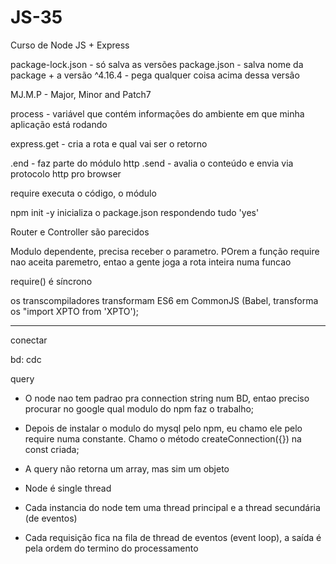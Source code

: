 # JS-35
Curso de Node JS + Express

package-lock.json - só salva as versões
package.json - salva nome da package + a versão
^4.16.4 - pega qualquer coisa acima dessa versâo

MJ.M.P - Major, Minor and Patch7

process - variável que contém informações do ambiente em que minha aplicação está rodando

express.get - cria a rota e qual vai ser o retorno

.end - faz parte do módulo http
.send - avalia o conteúdo e envia via protocolo http pro browser

require executa o código, o módulo

npm init -y inicializa o package.json respondendo tudo 'yes'

Router e Controller são parecidos

Modulo dependente, precisa receber o parametro. POrem a função require nao aceita paremetro, entao a gente joga a rota inteira numa funcao

require() é síncrono

os transcompiladores transformam ES6 em CommonJS (Babel, transforma os "import XPTO from 'XPTO');

-----

conectar

bd: cdc

query

- O node nao tem padrao pra connection string num BD, entao preciso procurar no google qual modulo do npm faz o trabalho;

- Depois de instalar o modulo do mysql pelo npm, eu chamo ele pelo require numa constante. Chamo o método createConnection({}) na const criada;

- A query não retorna um array, mas sim um objeto

- Node é single thread

- Cada instancia do node tem uma thread principal e a thread secundária (de eventos)

- Cada requisição fica na fila de thread de eventos (event loop), a saída é pela ordem do termino do processamento
